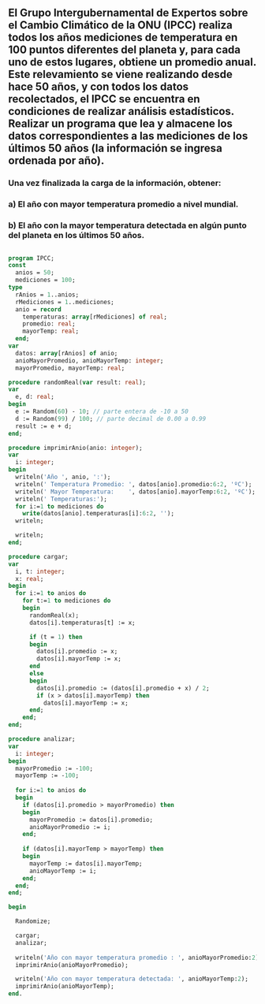 ## El Grupo Intergubernamental de Expertos sobre el Cambio Climático de la ONU (IPCC) realiza todos los años mediciones de temperatura en 100 puntos diferentes del planeta y, para cada uno de estos lugares, obtiene un promedio anual. Este relevamiento se viene realizando desde hace 50 años, y con todos los datos recolectados, el IPCC se encuentra en condiciones de realizar análisis estadísticos. Realizar un programa que lea y almacene los datos correspondientes a las mediciones de los últimos 50 años (la información se ingresa ordenada por año).

### Una vez finalizada la carga de la información, obtener:
### a) El año con mayor temperatura promedio a nivel mundial.
### b) El año con la mayor temperatura detectada en algún punto del planeta en los últimos 50 años.
##

```pascal
program IPCC;
const
  anios = 50;
  mediciones = 100;
type
  rAnios = 1..anios;
  rMediciones = 1..mediciones;
  anio = record
    temperaturas: array[rMediciones] of real;
    promedio: real;
    mayorTemp: real;
  end;
var
  datos: array[rAnios] of anio;
  anioMayorPromedio, anioMayorTemp: integer;
  mayorPromedio, mayorTemp: real;

procedure randomReal(var result: real);
var
  e, d: real;
begin
  e := Random(60) - 10; // parte entera de -10 a 50
  d := Random(99) / 100; // parte decimal de 0.00 a 0.99
  result := e + d;
end;

procedure imprimirAnio(anio: integer);
var
  i: integer;
begin
  writeln('Año ', anio, ':');
  writeln(' Temperatura Promedio: ', datos[anio].promedio:6:2, 'ºC');
  writeln(' Mayor Temperatura:    ', datos[anio].mayorTemp:6:2, 'ºC');
  writeln(' Temperaturas:');
  for i:=1 to mediciones do
    write(datos[anio].temperaturas[i]:6:2, '');
  writeln;

  writeln;
end;

procedure cargar;
var
  i, t: integer;
  x: real;
begin
  for i:=1 to anios do
    for t:=1 to mediciones do
    begin
      randomReal(x);
      datos[i].temperaturas[t] := x;

      if (t = 1) then
      begin
        datos[i].promedio := x;
        datos[i].mayorTemp := x;
      end
      else
      begin
        datos[i].promedio := (datos[i].promedio + x) / 2;
        if (x > datos[i].mayorTemp) then
          datos[i].mayorTemp := x;
      end;
    end;
end;

procedure analizar;
var
  i: integer;
begin
  mayorPromedio := -100;
  mayorTemp := -100;
  
  for i:=1 to anios do
  begin
    if (datos[i].promedio > mayorPromedio) then
    begin
      mayorPromedio := datos[i].promedio;
      anioMayorPromedio := i;
    end;
    
    if (datos[i].mayorTemp > mayorTemp) then
    begin
      mayorTemp := datos[i].mayorTemp;
      anioMayorTemp := i;
    end;
  end;
end;

begin

  Randomize;

  cargar;
  analizar;
  
  writeln('Año con mayor temperatura promedio : ', anioMayorPromedio:2);
  imprimirAnio(anioMayorPromedio);

  writeln('Año con mayor temperatura detectada: ', anioMayorTemp:2);
  imprimirAnio(anioMayorTemp);
end.
```